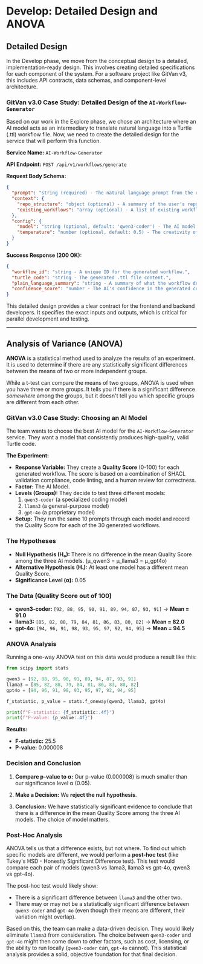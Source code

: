 # Develop: Detailed Design and ANOVA

## Detailed Design

In the Develop phase, we move from the conceptual design to a detailed, implementation-ready design. This involves creating detailed specifications for each component of the system. For a software project like GitVan v3, this includes API contracts, data schemas, and component-level architecture.

### GitVan v3.0 Case Study: Detailed Design of the `AI-Workflow-Generator`

Based on our work in the Explore phase, we chose an architecture where an AI model acts as an intermediary to translate natural language into a Turtle (.ttl) workflow file. Now, we need to create the detailed design for the service that will perform this function.

**Service Name:** `AI-Workflow-Generator`

**API Endpoint:** `POST /api/v1/workflows/generate`

**Request Body Schema:**
```json
{
  "prompt": "string (required) - The natural language prompt from the user.",
  "context": {
    "repo_structure": "object (optional) - A summary of the user's repository.",
    "existing_workflows": "array (optional) - A list of existing workflow names."
  },
  "config": {
    "model": "string (optional, default: 'qwen3-coder') - The AI model to use.",
    "temperature": "number (optional, default: 0.5) - The creativity of the AI."
  }
}
```

**Success Response (200 OK):**
```json
{
  "workflow_id": "string - A unique ID for the generated workflow.",
  "turtle_code": "string - The generated .ttl file content.",
  "plain_language_summary": "string - A summary of what the workflow does, for user confirmation.",
  "confidence_score": "number - The AI's confidence in the generated code (0-1)."
}
```

This detailed design provides a clear contract for the frontend and backend developers. It specifies the exact inputs and outputs, which is critical for parallel development and testing.

---

## Analysis of Variance (ANOVA)

**ANOVA** is a statistical method used to analyze the results of an experiment. It is used to determine if there are any statistically significant differences between the means of two or more independent groups.

While a t-test can compare the means of two groups, ANOVA is used when you have three or more groups. It tells you if there is a significant difference *somewhere* among the groups, but it doesn't tell you which specific groups are different from each other.

### GitVan v3.0 Case Study: Choosing an AI Model

The team wants to choose the best AI model for the `AI-Workflow-Generator` service. They want a model that consistently produces high-quality, valid Turtle code.

**The Experiment:**

*   **Response Variable:** They create a **Quality Score** (0-100) for each generated workflow. The score is based on a combination of SHACL validation compliance, code linting, and a human review for correctness.
*   **Factor:** The AI Model.
*   **Levels (Groups):** They decide to test three different models:
    1.  `qwen3-coder` (a specialized coding model)
    2.  `llama3` (a general-purpose model)
    3.  `gpt-4o` (a proprietary model)
*   **Setup:** They run the same 10 prompts through each model and record the Quality Score for each of the 30 generated workflows.

### The Hypotheses

*   **Null Hypothesis (H₀):** There is no difference in the mean Quality Score among the three AI models. (μ_qwen3 = μ_llama3 = μ_gpt4o)
*   **Alternative Hypothesis (H₁):** At least one model has a different mean Quality Score.
*   **Significance Level (α):** 0.05

### The Data (Quality Score out of 100)

*   **qwen3-coder:** `[92, 88, 95, 90, 91, 89, 94, 87, 93, 91]` -> **Mean = 91.0**
*   **llama3:** `[85, 82, 88, 79, 84, 81, 86, 83, 80, 82]` -> **Mean = 82.0**
*   **gpt-4o:** `[94, 96, 91, 98, 93, 95, 97, 92, 94, 95]` -> **Mean = 94.5**

### ANOVA Analysis

Running a one-way ANOVA test on this data would produce a result like this:

```python
from scipy import stats

qwen3 = [92, 88, 95, 90, 91, 89, 94, 87, 93, 91]
llama3 = [85, 82, 88, 79, 84, 81, 86, 83, 80, 82]
gpt4o = [94, 96, 91, 98, 93, 95, 97, 92, 94, 95]

f_statistic, p_value = stats.f_oneway(qwen3, llama3, gpt4o)

print(f"F-statistic: {f_statistic:.4f}")
print(f"P-value: {p_value:.4f}")
```

**Results:**

*   **F-statistic:** 25.5
*   **P-value:** 0.000008

### Decision and Conclusion

1.  **Compare p-value to α:** Our p-value (0.000008) is much smaller than our significance level α (0.05).

2.  **Make a Decision:** We **reject the null hypothesis**.

3.  **Conclusion:** We have statistically significant evidence to conclude that there is a difference in the mean Quality Score among the three AI models. The choice of model matters.

### Post-Hoc Analysis

ANOVA tells us that a difference exists, but not where. To find out which specific models are different, we would perform a **post-hoc test** (like Tukey's HSD - Honestly Significant Difference test). This test would compare each pair of models (qwen3 vs llama3, llama3 vs gpt-4o, qwen3 vs gpt-4o).

The post-hoc test would likely show:

*   There is a significant difference between `llama3` and the other two.
*   There may or may not be a statistically significant difference between `qwen3-coder` and `gpt-4o` (even though their means are different, their variation might overlap).

Based on this, the team can make a data-driven decision. They would likely eliminate `llama3` from consideration. The choice between `qwen3-coder` and `gpt-4o` might then come down to other factors, such as cost, licensing, or the ability to run locally (`qwen3-coder` can, `gpt-4o` cannot). This statistical analysis provides a solid, objective foundation for that final decision.
